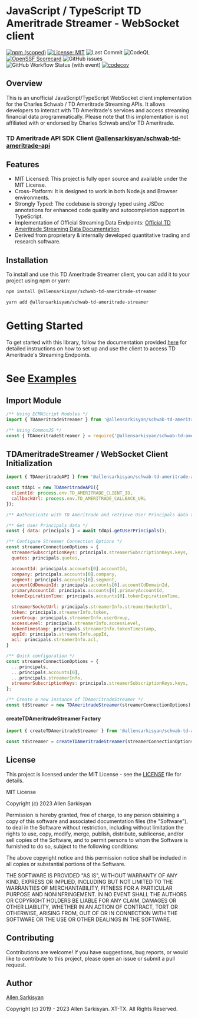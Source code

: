 # JavaScript / TypeScript TD Ameritrade Streamer - WebSocket client

[![npm (scoped)](https://img.shields.io/npm/v/@allensarkisyan/schwab-td-ameritrade-streamer)](https://npmjs.com/@allensarkisyan/schwab-td-ameritrade-streamer)
[![License: MIT](https://img.shields.io/badge/License-MIT-yellow.svg)](LICENSE.md)
![Last Commit](https://img.shields.io/github/last-commit/allensarkisyan/schwab-td-ameritrade-streamer)
![CodeQL](https://github.com/allensarkisyan/schwab-td-ameritrade-streamer/workflows/CodeQL/badge.svg?branch=main)
[![OpenSSF Scorecard](https://api.securityscorecards.dev/projects/github.com/allensarkisyan/schwab-td-ameritrade-streamer/badge)](https://securityscorecards.dev/viewer/?uri=github.com/allensarkisyan/schwab-td-ameritrade-streamer)
![GitHub issues](https://img.shields.io/github/issues/allensarkisyan/schwab-td-ameritrade-streamer)
![GitHub Workflow Status (with event)](https://img.shields.io/github/actions/workflow/status/allensarkisyan/schwab-td-ameritrade-streamer/tests.yml?label=tests)
[![codecov](https://codecov.io/gh/allensarkisyan/schwab-td-ameritrade-streamer/graph/badge.svg?token=Q1LGUU3M8Q)](https://codecov.io/gh/allensarkisyan/schwab-td-ameritrade-streamer)

## Overview

This is an unofficial JavaScript/TypeScript WebSocket client implementation for the Charles Schwab / TD Ameritrade Streaming APIs. It allows developers to interact with TD Ameritrade's services and access streaming financial data programmatically. Please note that this implementation is not affiliated with or endorsed by Charles Schwab and/or TD Ameritrade.

### TD Ameritrade API SDK Client [@allensarkisyan/schwab-td-ameritrade-api](https://github.com/allensarkisyan/schwab-td-ameritrade-api)

## Features

- MIT Licensed: This project is fully open source and available under the MIT License.
- Cross-Platform: It is designed to work in both Node.js and Browser environments.
- Strongly Typed: The codebase is strongly typed using JSDoc annotations for enhanced code quality and autocompletion support in TypeScript.
- Implementation of Official Streaming Data Endpoints: [Official TD Ameritrade Streaming Data Documentation](https://developer.tdameritrade.com/content/streaming-data)
- Derived from proprietary & internally developed quantitative trading and research software.

## Installation

To install and use this TD Ameritrade Streamer client, you can add it to your project using npm or yarn:

```bash
npm install @allensarkisyan/schwab-td-ameritrade-streamer
```

```bash
yarn add @allensarkisyan/schwab-td-ameritrade-streamer
```

# Getting Started
To get started with this library, follow the documentation provided [here](https://allensarkisyan.github.io/schwab-td-ameritrade-streamer/getting-started) for detailed instructions on how to set up and use the client to access TD Ameritrade's Streaming Endpoints.

# See [Examples](https://allensarkisyan.github.io/schwab-td-ameritrade-streamer/EXAMPLES)

## Import Module
```javascript
/** Using ECMAScript Modules */
import { TDAmeritradeStreamer } from '@allensarkisyan/schwab-td-ameritrade-streamer';

/** Using CommonJS */
const { TDAmeritradeStreamer } = require('@allensarkisyan/schwab-td-ameritrade-streamer');
```

## TDAmeritradeStreamer / WebSocket Client Initialization
```javascript
import { TDAmeritradeAPI } from '@allensarkisyan/schwab-td-ameritrade-api';

const tdApi = new TDAmeritradeAPI({
  clientId: process.env.TD_AMERITRADE_CLIENT_ID,
  callbackUrl: process.env.TD_AMERITRADE_CALLBACK_URL
});

/** Authenticate with TD Ameritrade and retrieve User Principals data to make a streaming connection */

/** Get User Principals data */
const { data: principals } = await tdApi.getUserPrincipals();

/** Configure Streamer Connection Options */
const streamerConnectionOptions = {
  streamerSubscriptionKeys: principals.streamerSubscriptionKeys.keys,
  quotes: principals.quotes,

  accountId: principals.accounts[0].accountId,
  company: principals.accounts[0].company,
  segment: principals.accounts[0].segment,
  accountCdDomainId: principals.accounts[0].accountCdDomainId,
  primaryAccountId: principals.accounts[0].primaryAccountId,
  tokenExpirationTime: principals.accounts[0].tokenExpirationTime,

  streamerSocketUrl: principals.streamerInfo.streamerSocketUrl,
  token: principals.streamerInfo.token,
  userGroup: principals.streamerInfo.userGroup,
  accessLevel: principals.streamerInfo.accessLevel,
  tokenTimestamp: principals.streamerInfo.tokenTimestamp,
  appId: principals.streamerInfo.appId,
  acl: principals.streamerInfo.acl,
}

/** Quick configuration */
const streamerConnectionOptions = {
  ...principals,
  ...principals.accounts[0],
  ...principals.streamerInfo,
  streamerSubscriptionKeys: principals.streamerSubscriptionKeys.keys,
};

/** Create a new instance of TDAmeritradeStreamer */
const tdStreamer = new TDAmeritradeStreamer(streamerConnectionOptions);
```

#### createTDAmeritradeStreamer Factory
```javascript
import { createTDAmeritradeStreamer } from '@allensarkisyan/schwab-td-ameritrade-streamer';

const tdStreamer = createTDAmeritradeStreamer(streamerConnectionOptions);
```

## License
This project is licensed under the MIT License - see the [LICENSE](LICENSE.md) file for details.

MIT License

Copyright (c) 2023 Allen Sarkisyan

Permission is hereby granted, free of charge, to any person obtaining a copy
of this software and associated documentation files (the "Software"), to deal
in the Software without restriction, including without limitation the rights
to use, copy, modify, merge, publish, distribute, sublicense, and/or sell
copies of the Software, and to permit persons to whom the Software is
furnished to do so, subject to the following conditions:

The above copyright notice and this permission notice shall be included in all
copies or substantial portions of the Software.

THE SOFTWARE IS PROVIDED "AS IS", WITHOUT WARRANTY OF ANY KIND, EXPRESS OR
IMPLIED, INCLUDING BUT NOT LIMITED TO THE WARRANTIES OF MERCHANTABILITY,
FITNESS FOR A PARTICULAR PURPOSE AND NONINFRINGEMENT. IN NO EVENT SHALL THE
AUTHORS OR COPYRIGHT HOLDERS BE LIABLE FOR ANY CLAIM, DAMAGES OR OTHER
LIABILITY, WHETHER IN AN ACTION OF CONTRACT, TORT OR OTHERWISE, ARISING FROM,
OUT OF OR IN CONNECTION WITH THE SOFTWARE OR THE USE OR OTHER DEALINGS IN THE
SOFTWARE.

## Contributing
Contributions are welcome! If you have suggestions, bug reports, or would like to contribute to this project,
please open an issue or submit a pull request.

## Author

[Allen Sarkisyan](https://github.com/allensarkisyan)

Copyright (c) 2019 - 2023 Allen Sarkisyan. XT-TX. All Rights Reserved.
